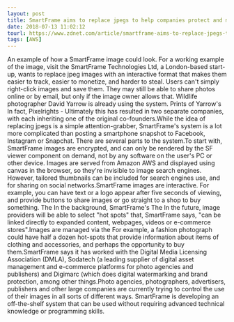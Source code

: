 ```yaml
---
layout: post
title: SmartFrame aims to replace jpegs to help companies protect and monetize images
date: 2018-07-13 11:02:12
tourl: https://www.zdnet.com/article/smartframe-aims-to-replace-jpegs-to-help-companies-protect-and-monetize-images/
tags: [AWS]
---
```

An example of how a SmartFrame image could look. For a working example of the image, visit the SmartFrame Technologies Ltd, a London-based start-up, wants to replace jpeg images with an interactive format that makes them easier to track, easier to monetize, and harder to steal. Users can't simply right-click images and save them. They may still be able to share photos online or by email, but only if the image owner allows that. Wildlife photographer David Yarrow is already using the system. Prints of Yarrow's In fact, Pixelrights - Ultimately this has resulted in two separate companies, with each inheriting one of the original co-founders.While the idea of replacing jpegs is a simple attention-grabber, SmartFrame's system is a lot more complicated than posting a smartphone snapshot to Facebook, Instagram or Snapchat. There are several parts to the system.To start with, SmartFrame images are encrypted, and can only be rendered by the SF viewer component on demand, not by any software on the user's PC or other device. Images are served from Amazon AWS and displayed using canvas in the browser, so they're invisible to image search engines. However, tailored thumbnails can be included for search engines use, and for sharing on social networks.SmartFrame images are interactive. For example, you can have text or a logo appear after five seconds of viewing, and provide buttons to share images or go straight to a shop to buy something. The In the background, SmartFrame's The In the future, image providers will be able to select "hot spots" that, SmartFrame says, "can be linked directly to expanded content, webpages, videos or e-commerce stores".Images are managed via the For example, a fashion photograph could have half a dozen hot-spots that provide information about items of clothing and accessories, and perhaps the opportunity to buy them.SmartFrame says it has worked with the Digital Media Licensing Association (DMLA), Sodatech (a leading supplier of digital asset management and e-commerce platforms for photo agencies and publishers) and Digimarc (which does digital watermarking and brand protection, among other things.Photo agencies, photographers, advertisers, publishers and other large companies are currently trying to control the use of their images in all sorts of different ways. SmartFrame is developing an off-the-shelf system that can be used without requiring advanced technical knowledge or programming skills.